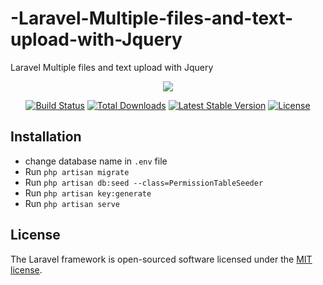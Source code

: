 # -Laravel-Multiple-files-and-text-upload-with-Jquery
Laravel Multiple files and text upload with Jquery

<p align="center"><img src="https://laravel.com/assets/img/components/logo-laravel.svg"></p>

<p align="center">
<a href="https://travis-ci.org/laravel/framework"><img src="https://travis-ci.org/laravel/framework.svg" alt="Build Status"></a>
<a href="https://packagist.org/packages/laravel/framework"><img src="https://poser.pugx.org/laravel/framework/d/total.svg" alt="Total Downloads"></a>
<a href="https://packagist.org/packages/laravel/framework"><img src="https://poser.pugx.org/laravel/framework/v/stable.svg" alt="Latest Stable Version"></a>
<a href="https://packagist.org/packages/laravel/framework"><img src="https://poser.pugx.org/laravel/framework/license.svg" alt="License"></a>
</p>

## Installation
- change database name in `.env` file
- Run `php artisan migrate`
- Run `php artisan db:seed --class=PermissionTableSeeder`
- Run `php artisan key:generate`
- Run `php artisan serve`


## License

The Laravel framework is open-sourced software licensed under the [MIT license](https://opensource.org/licenses/MIT).
